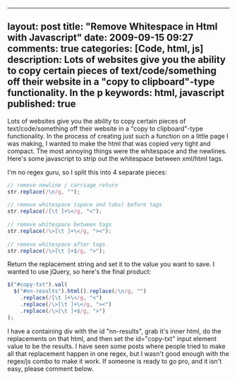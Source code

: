 
---
layout: post
title: "Remove Whitespace in Html with Javascript"
date: 2009-09-15 09:27
comments: true
categories: [Code, html, js]
description: Lots of websites give you the ability to copy certain pieces of text/code/something off their website in a "copy to clipboard"-type functionality.  In the p
keywords: html, javascript
published: true
---

Lots of websites give you the ability to copy certain pieces of text/code/something off their website in a "copy to clipboard"-type functionality.  In the process of creating just such a function on a little page I was making, I wanted to make the html that was copied very tight and compact.  The most annoying things were the whitespace and the newlines.  Here's some javascript to strip out the whitespace between xml/html tags.

<!--more-->

I'm no regex guru, so I split this into 4 separate pieces:

```js
// remove newline / carriage return
str.replace(/\n/g, "");
    
// remove whitespace (space and tabs) before tags
str.replace(/[\t ]+\</g, "<");
    
// remove whitespace between tags
str.replace(/\>[\t ]+\</g, "><");
    
// remove whitespace after tags
str.replace(/\>[\t ]+$/g, ">");
```

Return the replacement string and set it to the value you want to save.  I wanted to use jQuery, so here's the final product:

```js
$("#copy-txt").val(
  $("#nn-results").html().replace(/\n/g, "")
    .replace(/[\t ]+\</g, "<")
    .replace(/\>[\t ]+\</g, "><")
    .replace(/\>[\t ]+$/g, ">")
);
```

I have a containing div with the id "nn-results", grab it's inner html, do the replacements on that html, and then set the id="copy-txt" input element value to be the results.  I have seen some posts where people tried to make all that replacement happen in one regex, but I wasn't good enough with the regex/js combo to make it work.  If someone is ready to go pro, and it isn't easy, please comment below.

  
